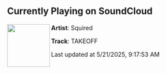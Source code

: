 ## Currently Playing on SoundCloud

[<img align="left" width="100" src="https://i1.sndcdn.com/artworks-jB9A1WKi9SHcDbKp-MjzmlA-t500x500.png">](https://soundcloud.com/squired/takeoff)

**Artist**: Squired 

**Track**: TAKEOFF

Last updated at 5/21/2025, 9:17:53 AM
